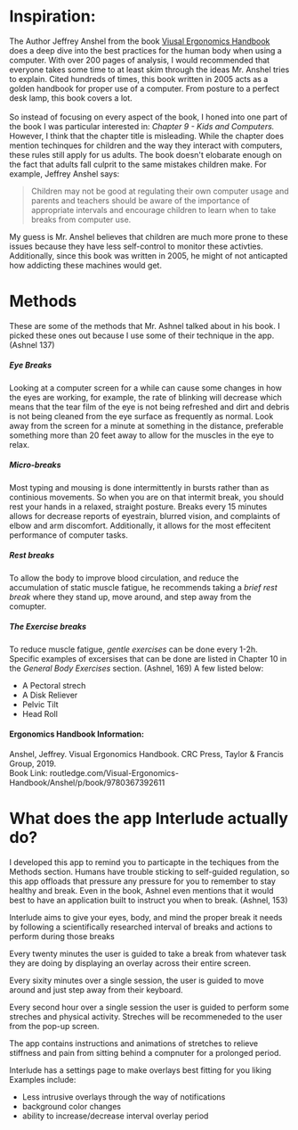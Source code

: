 # Inspiration:

The Author Jeffrey Anshel from the book [Viusal Ergonomics Handbook](routledge.com/Visual-Ergonomics-Handbook/Anshel/p/book/9780367392611) does a deep dive into the best practices for the human body when using a computer. With over 200 pages of analysis, I would recommended that everyone takes some time to at least skim through the ideas Mr. Anshel tries to explain. Cited hundreds of times, this book written in 2005 acts as a golden handbook for proper use of a computer. From posture to a perfect desk lamp, this book covers a lot. 
<br />
<br />
So instead of focusing on every aspect of the book, I honed into one part of the book I was particular interested in: *Chapter 9 - Kids and Computers.*  However, I think that the chapter title is misleading. While the chapter does mention techinques for children and the way they interact with computers, these rules still apply for us adults. The book doesn't elobarate enough on the fact that adults fall culprit to the same mistakes children make. For example, Jeffrey Anshel says:

> Children may not be good at regulating their own computer usage
and parents and teachers should be aware of the importance of appropriate
intervals and encourage children to learn when to take breaks from computer
use.

My guess is Mr. Anshel believes that children are much more prone to these issues because they have less self-control to monitor these activties. Additionally, since this book was written in 2005, he might of not anticapted how addicting these machines would get.

# Methods
These are some of the methods that Mr. Ashnel talked about in his book. I picked these ones out because I use some of their technique in the app. (Ashnel 137)

##### Eye Breaks
Looking at a computer screen for a while can cause
some changes in how the eyes are working, for example, the rate of
blinking will decrease which means that the tear film of the eye is
not being refreshed and dirt and debris is not being cleaned from
the eye surface as frequently as normal.
Look away from the screen for a minute at something in the distance, preferable something more than 20 feet away to allow for the muscles in the eye to relax.

##### Micro-breaks
Most typing and mousing is done intermittently in bursts rather than as continious movements.
So when you are on that intermit break, you should rest your hands in a relaxed, straight posture. Breaks every 15 minutes allows for decrease reports of eyestrain, blurred vision, and complaints of elbow and arm discomfort. Additionally, it allows for the most effecitent performance of computer tasks.

##### Rest breaks
To allow the body to improve blood circulation, and reduce the accumulation of static muscle fatigue, he recommends taking a *brief rest break* where they stand up, move around, and step away from the comupter. 

##### The Exercise breaks
To reduce muscle fatigue, *gentle exercises* can be done every 1-2h. Specific examples of excersises that can be done are listed in Chapter 10 in the *General Body Exercises* section. (Ashnel, 169)
A few listed below:
- A Pectoral strech
- A Disk Reliever
- Pelvic Tilt
- Head Roll



#### Ergonomics Handbook Information:
Anshel, Jeffrey. Visual Ergonomics Handbook. CRC Press, Taylor &amp; Francis Group, 2019.<br />
Book Link: routledge.com/Visual-Ergonomics-Handbook/Anshel/p/book/9780367392611

# What does the app Interlude actually do?

I developed this app to remind you to particapte in the techiques from the Methods section. Humans have trouble sticking to self-guided regulation, so this app offloads that pressure any pressure for you to remember to stay healthy and break. Even in the book, Ashnel even mentions that it would best to have an application built to instruct you when to break. (Ashnel, 153)

Interlude aims to give your eyes, body, and mind the proper break it needs by following a scientifically researched interval of breaks and actions to perform during those breaks 

Every twenty minutes the user is guided to take a break from whatever task they are doing by displaying an overlay across their entire screen. 

Every sixity minutes over a single session, the user is guided to move around and just step away from their keyboard.

Every second hour over a single session the user is guided to perform some streches and physical activity. Streches will be recommeneded to the user from the pop-up screen.

The app contains instructions and animations of stretches to relieve stiffness and pain from sitting behind a compnuter for a prolonged period.

Interlude has a settings page to make overlays best fitting for you liking
Examples include:
- Less intrusive overlays through the way of notifications
- background color changes
- ability to increase/decrease interval overlay period





